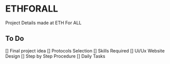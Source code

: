 # ETHFORALL

Project Details made at ETH For ALL

## To Do

[] Final project idea
[] Protocols Selection
[] Skills Required
[] Ui/Ux Website Design
[] Step by Step Procedure
[] Daily Tasks
